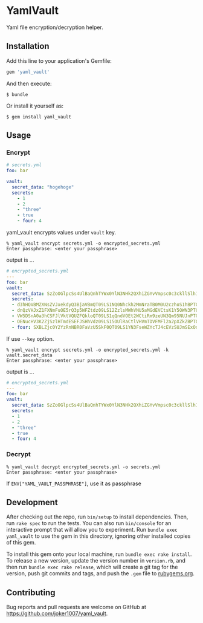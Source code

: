 # YamlVault

Yaml file encryption/decryption helper.

## Installation

Add this line to your application's Gemfile:

```ruby
gem 'yaml_vault'
```

And then execute:

    $ bundle

Or install it yourself as:

    $ gem install yaml_vault

## Usage

### Encrypt

```yml
# secrets.yml
foo: bar

vault:
  secret_data: "hogehoge"
  secrets:
    - 1
    - 2
    - "three"
    - true
    - four: 4
```

yaml_vault encrypts values under `vault` key.

```
% yaml_vault encrypt secrets.yml -o encrypted_secrets.yml
Enter passphrase: <enter your passphrase>
```

output is ...

```yml
# encrypted_secrets.yml
---
foo: bar
vault:
  secret_data: SzZoOGlpcSs4UlBaQnhTYWx0YlN3NHk2QXhiZGYvVmpsc0c3ckllSlh1TT0tLU13ZERzRWsxaGc0Y090blNIdXVVMmc9PQ==--24b2af56d2563776ca316dbfa243333dd053fea1
  secrets:
  - d3hHQVBMZXNsZVJxekdyQ3BjaVBmQT09LS1NQ0Nhckh2MmNraTB0M0U2czhoS1hBPT0=--9b0260204b381a85ba937ee2c056d841c8b85bae
  - dnQzVHJxZ1FXNmFuOE5rQ3p5WFZtdz09LS12ZzlsMWhVNU5aMGdEVCtsK1Y5OWN3PT0=--d9dccae2b49e88331b32ffed072513aee7ffbc22
  - VW5DSnA0a3hCSFJlVktVQUZFQkloQT09LS1qQndVOEt2WCtiRm9zeUN3Qm95NUJnPT0=--b4459fe0f110d8a4d64a704c5bebe4e8dc3b566f
  - OENucHV3K2ZjSzlHTmdESEFJSHhVdz09LS15OUlRaCtlVHVmTDVFMFl2a2pXZkZBPT0=--00f630b1732e73678ebe918a386dd4152c5e9e99
  - four: SXBLZjc0Y2YzRnNBR0FaVzU5SkF0QT09LS1YN3FseWZYcTJ4cEVzSUJmSExOdnNBPT0=--c8dda633ddaba2853161655ab807926f23ea8e59
```

If use `--key` option.

```
% yaml_vault encrypt secrets.yml -o encrypted_secrets.yml -k vault.secret_data
Enter passphrase: <enter your passphrase>
```

output is ...

```yml
# encrypted_secrets.yml
---
foo: bar
vault:
  secret_data: SzZoOGlpcSs4UlBaQnhTYWx0YlN3NHk2QXhiZGYvVmpsc0c3ckllSlh1TT0tLU13ZERzRWsxaGc0Y090blNIdXVVMmc9PQ==--24b2af56d2563776ca316dbfa243333dd053fea1
  secrets:
  - 1
  - 2
  - "three"
  - true
  - four: 4
```

### Decrypt

```
% yaml_vault decrypt encrypted_secrets.yml -o secrets.yml
Enter passphrase: <enter your passphrase>
```

If `ENV["YAML_VAULT_PASSPHRASE"]`, use it as passphrase

## Development

After checking out the repo, run `bin/setup` to install dependencies. Then, run `rake spec` to run the tests. You can also run `bin/console` for an interactive prompt that will allow you to experiment. Run `bundle exec yaml_vault` to use the gem in this directory, ignoring other installed copies of this gem.

To install this gem onto your local machine, run `bundle exec rake install`. To release a new version, update the version number in `version.rb`, and then run `bundle exec rake release`, which will create a git tag for the version, push git commits and tags, and push the `.gem` file to [rubygems.org](https://rubygems.org).

## Contributing

Bug reports and pull requests are welcome on GitHub at https://github.com/joker1007/yaml_vault.

